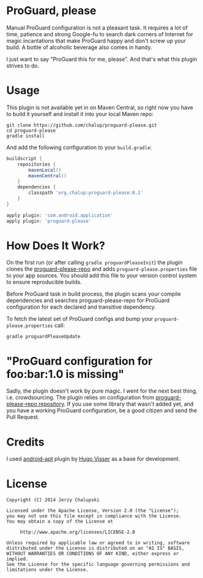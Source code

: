 ProGuard, please
================
Manual ProGuard configuration is not a pleasant task. It requires a lot of time, patience and strong Google-fu to search dark corners of Internet for magic incantations that make ProGuard happy and don't screw up your build. A bottle of alcoholic beverage also comes in handy.

I just want to say "ProGuard this for me, please". And that's what this plugin strives to do.

Usage
=====
This plugin is not available yet in on Maven Central, so right now you have to build it yourself and install it into your local Maven repo:

```
git clone https://github.com/chalup/proguard-please.git
cd proguard-please
gradle install
```

And add the following configuration to your `build.gradle`:

```groovy
buildscript {
    repositories {
        mavenLocal()
        mavenCentral()
    }
    dependencies {
        classpath 'org.chalup:proguard-please:0.1'
    }
}

apply plugin: 'com.android.application'
apply plugin: 'proguard-please'
```

How Does It Work?
=================
On the first run (or after calling `gradle proguardPleaseInit`) the plugin clones the [proguard-please-repo](https://github.com/chalup/proguard-please-repo) and adds `proguard-please.properties` file to your app sources. You should add this file to your version control system to ensure reproducible builds.

Before ProGuard task in build process, the plugin scans your compile dependencies and searches proguard-please-repo for ProGuard configuration for each declared and transitive dependency.

To fetch the latest set of ProGuard configs and bump your `proguard-please.properties` call:

```
gradle proguardPleaseUpdate
```

"ProGuard configuration for foo:bar:1.0 is missing"
===================================================
Sadly, the plugin doesn't work by pure magic. I went for the next best thing, i.e. crowdsourcing. The plugin relies on configuration from [proguard-please-repo repository](https://github.com/chalup/proguard-please-repo). If you use some library that wasn't added yet, and you have a working ProGuard configuration, be a good citizen and send the Pull Request.

Credits
=======
I used [android-apt](https://bitbucket.org/hvisser/android-apt) plugin by [Hugo Visser](https://twitter.com/botteaap) as a base for development.

License
=======

    Copyright (C) 2014 Jerzy Chalupski

    Licensed under the Apache License, Version 2.0 (the "License");
    you may not use this file except in compliance with the License.
    You may obtain a copy of the License at

         http://www.apache.org/licenses/LICENSE-2.0

    Unless required by applicable law or agreed to in writing, software
    distributed under the License is distributed on an "AS IS" BASIS,
    WITHOUT WARRANTIES OR CONDITIONS OF ANY KIND, either express or implied.
    See the License for the specific language governing permissions and
    limitations under the License.